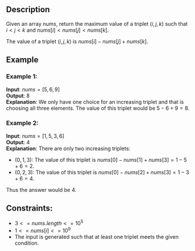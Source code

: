 ## Description
Given an array $nums$, return the maximum value of a triplet $(i, j, k)$ such that $i < j < k$ and $nums[i] < nums[j] < nums[k]$.

The value of a triplet $(i, j, k)$ is $nums[i] - nums[j] + nums[k]$.

## Example
### Example 1:
**Input**: $nums = [5,6,9]$  
**Output**: $8$  
**Explanation**: We only have one choice for an increasing triplet and that is choosing all three elements. The value of this triplet would be $5 - 6 + 9 = 8$.

### Example 2:
**Input**: $nums = [1,5,3,6]$  
**Output**: $4$  
**Explanation**: There are only two increasing triplets:
- $(0, 1, 3)$: The value of this triplet is $nums[0] - nums[1] + nums[3] = 1 - 5 + 6 = 2$.
- $(0, 2, 3)$: The value of this triplet is $nums[0] - nums[2] + nums[3] = 1 - 3 + 6 = 4$.

Thus the answer would be $4$.

## Constraints:
- $3 <= nums.length <= 10^5$
- $1 <= nums[i] <= 10^9$
- The input is generated such that at least one triplet meets the given condition.
